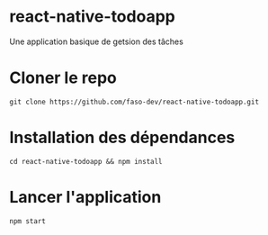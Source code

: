 # react-native-todoapp
Une application basique de getsion des tâches

# Cloner le repo

```shell
git clone https://github.com/faso-dev/react-native-todoapp.git
```
# Installation des dépendances

```shell
cd react-native-todoapp && npm install
```

# Lancer l'application

```
npm start
```
